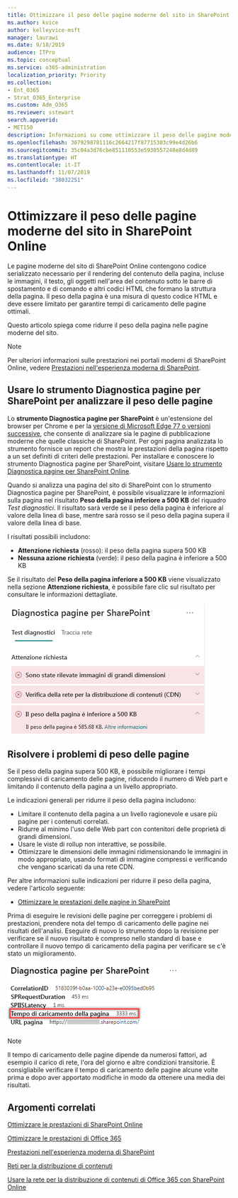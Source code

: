 ```yaml
---
title: Ottimizzare il peso delle pagine moderne del sito in SharePoint Online
ms.author: kvice
author: kelleyvice-msft
manager: laurawi
ms.date: 9/18/2019
audience: ITPro
ms.topic: conceptual
ms.service: o365-administration
localization_priority: Priority
ms.collection:
- Ent_O365
- Strat_O365_Enterprise
ms.custom: Adm_O365
ms.reviewer: sstewart
search.appverid:
- MET150
description: Informazioni su come ottimizzare il peso delle pagine moderne del sito in SharePoint Online.
ms.openlocfilehash: 3079298781116c2664217f87715303c99e4d26b6
ms.sourcegitcommit: 35c04a3d76cbe851110553e5930557248e8d4d89
ms.translationtype: HT
ms.contentlocale: it-IT
ms.lasthandoff: 11/07/2019
ms.locfileid: "38032251"
---
```

# <a name="optimize-page-weight-in-sharepoint-online-modern-site-pages"></a>Ottimizzare il peso delle pagine moderne del sito in SharePoint Online

Le pagine moderne del sito di SharePoint Online contengono codice serializzato necessario per il rendering del contenuto della pagina, incluse le immagini, il testo, gli oggetti nell'area del contenuto sotto le barre di spostamento e di comando e altri codici HTML che formano la struttura della pagina. Il peso della pagina è una misura di questo codice HTML e deve essere limitato per garantire tempi di caricamento delle pagine ottimali.

Questo articolo spiega come ridurre il peso della pagina nelle pagine moderne del sito.

>[!NOTE]
>Per ulteriori informazioni sulle prestazioni nei portali moderni di SharePoint Online, vedere [Prestazioni nell'esperienza moderna di SharePoint](https://docs.microsoft.com/sharepoint/modern-experience-performance).

## <a name="use-the-page-diagnostics-for-sharepoint-tool-to-analyze-page-weight"></a>Usare lo strumento Diagnostica pagine per SharePoint per analizzare il peso delle pagine

Lo **strumento Diagnostica pagine per SharePoint** è un'estensione del browser per Chrome e per la [versione di Microsoft Edge 77 o versioni successive](https://www.microsoftedgeinsider.com/download?form=MI13E8&OCID=MI13E8), che consente di analizzare sia le pagine di pubblicazione moderne che quelle classiche di SharePoint. Per ogni pagina analizzata lo strumento fornisce un report che mostra le prestazioni della pagina rispetto a un set definiti di criteri delle prestazioni. Per installare e conoscere lo strumento Diagnostica pagine per SharePoint, visitare [Usare lo strumento Diagnostica pagine per SharePoint Online](page-diagnostics-for-spo.md).

Quando si analizza una pagina del sito di SharePoint con lo strumento Diagnostica pagine per SharePoint, è possibile visualizzare le informazioni sulla pagina nel risultato **Peso della pagina inferiore a 500 KB** del riquadro _Test diagnostici_. Il risultato sarà verde se il peso della pagina è inferiore al valore della linea di base, mentre sarà rosso se il peso della pagina supera il valore della linea di base.

I risultati possibili includono:

- **Attenzione richiesta** (rosso): il peso della pagina supera 500 KB
- **Nessuna azione richiesta** (verde): il peso della pagina è inferiore a 500 KB

Se il risultato del **Peso della pagina inferiore a 500 KB** viene visualizzato nella sezione **Attenzione richiesta**, è possibile fare clic sul risultato per consultare le informazioni dettagliate.

![Risultati delle Richieste a SharePoint](media/modern-portal-optimization/pagediag-page-weight.png)

## <a name="remediate-page-weight-issues"></a>Risolvere i problemi di peso delle pagine

Se il peso della pagina supera 500 KB, è possibile migliorare i tempi complessivi di caricamento delle pagine, riducendo il numero di Web part e limitando il contenuto della pagina a un livello appropriato.

Le indicazioni generali per ridurre il peso della pagina includono:

- Limitare il contenuto della pagina a un livello ragionevole e usare più pagine per i contenuti correlati.
- Ridurre al minimo l'uso delle Web part con contenitori delle proprietà di grandi dimensioni.
- Usare le viste di rollup non interattive, se possibile.
- Ottimizzare le dimensioni delle immagini ridimensionando le immagini in modo appropriato, usando formati di immagine compressi e verificando che vengano scaricati da una rete CDN.

Per altre informazioni sulle indicazioni per ridurre il peso della pagina, vedere l'articolo seguente:

- [Ottimizzare le prestazioni delle pagine in SharePoint](https://docs.microsoft.com/sharepoint/dev/general-development/optimize-page-performance-in-sharepoint)

Prima di eseguire le revisioni delle pagine per correggere i problemi di prestazioni, prendere nota del tempo di caricamento delle pagine nei risultati dell'analisi. Eseguire di nuovo lo strumento dopo la revisione per verificare se il nuovo risultato è compreso nello standard di base e controllare il nuovo tempo di caricamento della pagina per verificare se c'è stato un miglioramento.

![Risultati del tempo di caricamento delle pagine](media/modern-portal-optimization/pagediag-page-load-time.png)

>[!NOTE]
>Il tempo di caricamento delle pagine dipende da numerosi fattori, ad esempio il carico di rete, l'ora del giorno e altre condizioni transitorie. È consigliabile verificare il tempo di caricamento delle pagine alcune volte prima e dopo aver apportato modifiche in modo da ottenere una media dei risultati.

## <a name="related-topics"></a>Argomenti correlati

[Ottimizzare le prestazioni di SharePoint Online](tune-sharepoint-online-performance.md)

[Ottimizzare le prestazioni di Office 365](tune-office-365-performance.md)

[Prestazioni nell'esperienza moderna di SharePoint](https://docs.microsoft.com/sharepoint/modern-experience-performance.md)

[Reti per la distribuzione di contenuti](content-delivery-networks.md)

[Usare la rete per la distribuzione di contenuti di Office 365 con SharePoint Online](use-office-365-cdn-with-spo.md)
